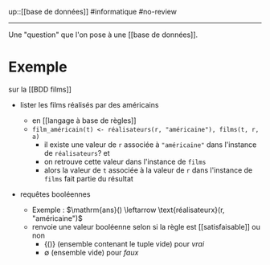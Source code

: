 up::[[base de données]]
#informatique #no-review 

----

Une "question" que l'on pose à une [[base de données]].

# Exemple

sur la [[BDD films]]

- lister les films réalisés par des américains
    - en [[langage à base de règles]]
    - `film_américain(t) <- réalisateurs(r, "américaine"), films(t, r, a)`
        - il existe une valeur de `r` associée à `"américaine"` dans l'instance de `réalisateurs`? et
        - on retrouve cette valeur dans l'instance de `films`
        - alors la valeur de `t` associée à la valeur de `r` dans l'instance de `films` fait partie du résultat

 - requêtes booléennes
     - Exemple : $\mathrm{ans}() \leftarrow \text{réalisateurx}(r, "américaine")$ 
     - renvoie une valeur booléenne selon si la règle est [[satisfaisable]] ou non
         - $\{ () \}$ (ensemble contenant le tuple vide) pour _vrai_
         - $\emptyset$ (ensemble vide) pour _faux_
